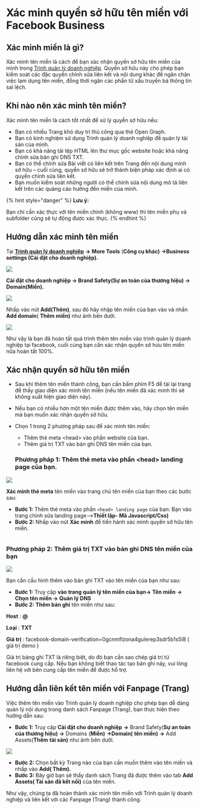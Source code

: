# Xác minh quyền sở hữu tên miền với Facebook Business

## Xác minh miền là gì?

&#x20;Xác minh tên miền là cách để bạn xác nhận quyền sở hữu tên miền của mình trong [Trình quản lý doanh nghiệp](https://business.facebook.com/). Quyền sở hữu này cho phép bạn kiểm soát các đặc quyền chỉnh sửa liên kết và nội dung khác để ngăn chặn việc lạm dụng tên miền, đồng thời ngăn các phần tử xấu truyền bá thông tin sai lệch.

## Khi nào nên xác minh tên miền?

Xác minh tên miền là cách tốt nhất để xử lý quyền sở hữu nếu:

* Bạn có nhiều Trang khó duy trì thủ công qua thẻ Open Graph.
* Bạn có kinh nghiệm sử dụng Trình quản lý doanh nghiệp để quản lý tài sản của mình.
* Bạn có khả năng tải tệp HTML lên thư mục gốc website hoặc khả năng chỉnh sửa bản ghi DNS TXT.
* Bạn có thể chỉnh sửa Bài viết có liên kết trên Trang đến nội dung mình sở hữu – cuối cùng, quyền sở hữu sẽ trở thành biện pháp xác định ai có quyền chỉnh sửa liên kết.
* Bạn muốn kiểm soát những người có thể chỉnh sửa nội dung mô tả liên kết trên các quảng cáo hướng đến miền của mình.

{% hint style="danger" %}
**Lưu ý:**&#x20;

Bạn chỉ cần xác thực với tên miền chính (không www) thì tên miền phụ và subfolder cũng sẽ tự động được xác thực.
{% endhint %}

## **Hướng dẫn xác minh tên miền**

&#x20;Tại [**Trình quản lý doanh nghiệp**](http://business.facebook.com/) **→** **More Tools** (**Công cụ khác)** **→Business settings (Cài đặt cho doanh nghiệp).**

![](<../../../.gitbook/assets/image (1176).png>)

&#x20;**Cài đặt cho doanh nghiệp → Brand Safety(Sự an toàn của thương hiệu) → Domain(Miền).**

![](<../../../.gitbook/assets/image (640).png>)

&#x20;Nhấp vào nút **Add(Thêm)**, sau đó hãy nhập tên miền của bạn vào và nhấn **Add domain**( **Thêm miền)** như ảnh bên dưới.

![](<../../../.gitbook/assets/image (194).png>)

Như vậy là bạn đã hoàn tất quá trình thêm tên miền vào trình quản lý doanh nghiệp tại facebook, cuối cùng bạn cần xác nhận quyền sở hưu tên miền nữa hoàn tất 100%.

## Xác nhận quyền sở hữu tên miền

* Sau khi thêm tên miền thành công, bạn cần bấm phím F5 để tải lại trang để thấy giao diện xác minh tên miền (nếu tên miền đã xác minh thì sẽ không xuất hiện giao diện này).
* Nếu bạn có nhiều hơn một tên miền được thêm vào, hãy chọn tên miền mà bạn muốn xác nhận quyền sở hữu.
*   Chọn 1 trong 2 phương pháp sau để xác minh tên miền:

    * Thêm thẻ meta \<head> vào phần website của bạn.
    * Thêm giá trị TXT vào bản ghi DNS tên miền của bạn.

    ### **Phương pháp 1: Thêm thẻ meta vào phần \<head> landing page của bạn.**

![](<../../../.gitbook/assets/image (630).png>)



**Xác minh thẻ meta** tên miền vào trang chủ tên miền của bạn theo các bước sau:

* **Bước 1:** Thêm thẻ meta vào phần `<head> landing page` của bạn: Bạn vào trang chỉnh sửa landing page-->**Thiết lập- Mã Javascript/Css)**
* **Bước 2:** Nhấp vào nút **Xác minh** để tiến hành xác minh quyền sở hữu tên miền.

<figure><img src="../../../.gitbook/assets/thẻ head (1).png" alt=""><figcaption></figcaption></figure>

### **Phương pháp 2: Thêm giá trị TXT vào bản ghi DNS tên miền của bạn**

![](<../../../.gitbook/assets/image (1138).png>)

Bạn cần cấu hình thêm vào bản ghi TXT vào tên miền của bạn như sau:

* **Bước 1:** Truy cập **vào trang quản lý tên miền của bạn→** **Tên miền** **→ Chọn tên miền →** **Quản lý DNS**
* **Bước 2:** **Thêm bản ghi** tên miền như sau:

**Host** : **@**

**Loại** : **TXT**

**Giá trị** : facebook-domain-verification=0gcnmflzona4gulerep3sdr5b1s5l8 ( giá trị demo )

Giá trị bảng ghi TXT là riêng biệt, do đó bạn cần sao chép giá trị từ facebook cung cấp. Nếu bạn không biết thao tác tạo bản ghi này, vui lòng liên hệ với bên cung cấp tên miền để được hỗ trợ.

## Hướng dẫn liên kết tên miền với Fanpage (Trang)

Việc thêm tên miền vào Trình quản lý doanh nghiệp cho phép bạn dễ dàng quản lý nội dung trong danh sách Fanpage (Trang), bạn thực hiện theo hướng dẫn sau:

* **Bước 1:** Truy cập **Cài đặt cho doanh nghiệp** **→** Brand Safety(**Sự an toàn của thương hiệu)** **→** Domains (**Miền)** **→Domain(** **tên miền)** **→** Add Assets(**Thêm** **tài sản)** như ảnh bên dưới.

![](<../../../.gitbook/assets/image (619).png>)



* **Bước 2:** Chọn bất kỳ Trang nào của bạn cần muốn thêm vào tên miền và nhấp vào **Add( Thêm).**
* **Bước 3:** Bây giờ bạn sẽ thấy danh sách Trang đã được thêm vào tab **Add Assets( Tài sản đã kết nối)** của tên miền.

Như vậy, chúng ta đã hoàn thành xác minh tên miền với Trình quản lý doanh nghiệp và liên kết với các Fanpage (Trang) thành công.

